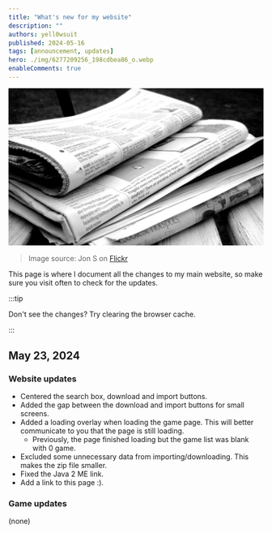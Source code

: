 ```yaml
---
title: "What's new for my website"
description: ""
authors: yell0wsuit
published: 2024-05-16
tags: [announcement, updates]
hero: ./img/6277209256_198cdbea86_o.webp
enableComments: true
---
```


![](./img/6277209256_198cdbea86_o.webp)

> Image source: Jon S on [Flickr](https://www.flickr.com/photos/62693815@N03/6277209256)

This page is where I document all the changes to my main website, so make sure you visit often to check for the updates.

<!--truncate-->

:::tip

Don't see the changes? Try clearing the browser cache.

:::

## May 23, 2024

### Website updates

- Centered the search box, download and import buttons.
- Added the gap between the download and import buttons for small screens.
- Added a loading overlay when loading the game page. This will better communicate to you that the page is still loading.
  - Previously, the page finished loading but the game list was blank with 0 game.
- Excluded some unnecessary data from importing/downloading. This makes the zip file smaller.
- Fixed the Java 2 ME link.
- Add a link to this page :).

### Game updates

(none)
